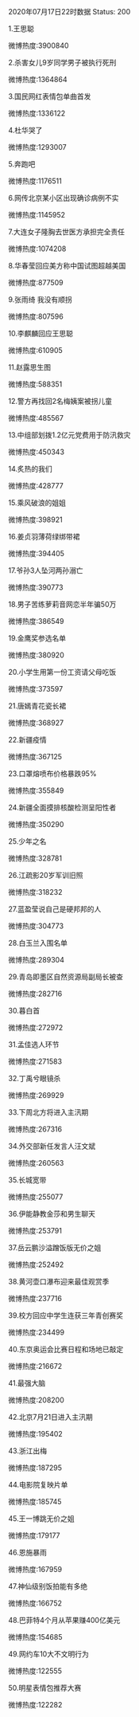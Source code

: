 2020年07月17日22时数据
Status: 200

1.王思聪

微博热度:3900840

2.杀害女儿9岁同学男子被执行死刑

微博热度:1364864

3.国民网红表情包单曲首发

微博热度:1336122

4.杜华哭了

微博热度:1293007

5.奔跑吧

微博热度:1176511

6.网传北京某小区出现确诊病例不实

微博热度:1145952

7.大连女子隆胸去世医方承担完全责任

微博热度:1074208

8.华春莹回应美方称中国试图超越美国

微博热度:877509

9.张雨绮 我没有顺拐

微博热度:807596

10.李麒麟回应王思聪

微博热度:610905

11.赵露思生图

微博热度:588351

12.警方再找回2名梅姨案被拐儿童

微博热度:485567

13.中组部划拨1.2亿元党费用于防汛救灾

微博热度:450343

14.炙热的我们

微博热度:428777

15.乘风破浪的姐姐

微博热度:398921

16.姜贞羽薄荷绿绑带裙

微博热度:394405

17.爷孙3人坠河两孙溺亡

微博热度:390773

18.男子苦练萝莉音网恋半年骗50万

微博热度:386549

19.金鹰奖参选名单

微博热度:380920

20.小学生用第一份工资请父母吃饭

微博热度:373597

21.唐嫣青花瓷长裙

微博热度:368927

22.新疆疫情

微博热度:367125

23.口罩熔喷布价格暴跌95%

微博热度:355849

24.新疆全面摸排核酸检测呈阳性者

微博热度:350290

25.少年之名

微博热度:328781

26.江疏影20岁军训旧照

微博热度:318232

27.蓝盈莹说自己是硬邦邦的人

微博热度:304773

28.白玉兰入围名单

微博热度:289304

29.青岛即墨区自然资源局副局长被查

微博热度:282716

30.暮白首

微博热度:272972

31.孟佳选人环节

微博热度:271583

32.丁禹兮眼镜杀

微博热度:269929

33.下周北方将进入主汛期

微博热度:267316

34.外交部新任发言人汪文斌

微博热度:260563

35.长城宽带

微博热度:255077

36.伊能静教金莎和男生聊天

微博热度:253791

37.岳云鹏沙溢蹭饭版无价之姐

微博热度:252492

38.黄河壶口瀑布迎来最佳观赏季

微博热度:237716

39.校方回应中学生连获三年青创赛奖

微博热度:234499

40.东京奥运会比赛日程和场地已敲定

微博热度:216672

41.最强大脑

微博热度:208200

42.北京7月21日进入主汛期

微博热度:195402

43.浙江出梅

微博热度:187295

44.电影院复映片单

微博热度:185745

45.王一博跳无价之姐

微博热度:179177

46.恩施暴雨

微博热度:167959

47.神仙级别饭拍能有多绝

微博热度:166752

48.巴菲特4个月从苹果赚400亿美元

微博热度:154685

49.网约车10大不文明行为

微博热度:122555

50.明星表情包推荐大赛

微博热度:122282

